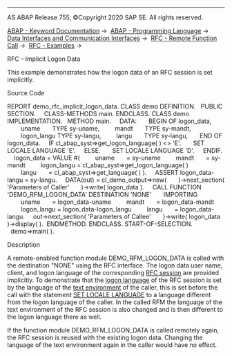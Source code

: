   

* * *

AS ABAP Release 755, ©Copyright 2020 SAP SE. All rights reserved.

[ABAP - Keyword Documentation](https://help.sap.com/doc/abapdocu_755_index_htm/7.55/en-US/abenabap.htm) →  [ABAP - Programming Language](https://help.sap.com/doc/abapdocu_755_index_htm/7.55/en-US/abenabap_reference.htm) →  [Data Interfaces and Communication Interfaces](https://help.sap.com/doc/abapdocu_755_index_htm/7.55/en-US/abenabap_data_communication.htm) →  [RFC - Remote Function Call](https://help.sap.com/doc/abapdocu_755_index_htm/7.55/en-US/abenrfc.htm) →  [RFC - Examples](https://help.sap.com/doc/abapdocu_755_index_htm/7.55/en-US/abenrfc_abexas.htm) → 

RFC - Implicit Logon Data

This example demonstrates how the logon data of an RFC session is set implicitly.

Source Code

REPORT demo\_rfc\_implicit\_logon\_data.
CLASS demo DEFINITION.
  PUBLIC SECTION.
    CLASS-METHODS main.
ENDCLASS.
CLASS demo IMPLEMENTATION.
  METHOD main.
    DATA:
      BEGIN OF logon\_data,
        uname       TYPE sy-uname,
        mandt       TYPE sy-mandt,
        logon\_langu TYPE sy-langu,
        langu       TYPE sy-langu,
      END OF logon\_data.
    IF cl\_abap\_syst=>get\_logon\_language( ) <> 'E'.
      SET LOCALE LANGUAGE 'E'.
    ELSE.
      SET LOCALE LANGUAGE 'D'.
    ENDIF.
    logon\_data = VALUE #(
        uname       = sy-uname
        mandt       = sy-mandt
        logon\_langu = cl\_abap\_syst=>get\_logon\_language( )
        langu       = cl\_abap\_syst=>get\_language( ) ).
    ASSERT logon\_data-langu = sy-langu.
    DATA(out) = cl\_demo\_output=>new(
      )->next\_section( 'Parameters of Caller'
      )->write( logon\_data ).
    CALL FUNCTION 'DEMO\_RFM\_LOGON\_DATA' DESTINATION 'NONE'
      IMPORTING
        uname       = logon\_data-uname
        mandt       = logon\_data-mandt
        logon\_langu = logon\_data-logon\_langu
        langu       = logon\_data-langu.
    out->next\_section( 'Parameters of Callee'
      )->write( logon\_data )->display( ).  ENDMETHOD.
ENDCLASS.
START-OF-SELECTION.
  demo=>main( ).

Description

A remote-enabled function module DEMO\_RFM\_LOGON\_DATA is called with the destination "NONE" using the RFC interface. The logon data user name, client, and logon language of the corresponding [RFC session](https://help.sap.com/doc/abapdocu_755_index_htm/7.55/en-US/abenrfc_context.htm) are provided implicitly. To demonstrate that the [logon language](https://help.sap.com/doc/abapdocu_755_index_htm/7.55/en-US/abenlogon_language_glosry.htm "Glossary Entry") of the RFC session is set by the language of the [text environment](https://help.sap.com/doc/abapdocu_755_index_htm/7.55/en-US/abentext_environment_glosry.htm "Glossary Entry") of the caller, this is set before the call with the statement [SET LOCALE LANGUAGE](https://help.sap.com/doc/abapdocu_755_index_htm/7.55/en-US/abapset_locale.htm) to a language different from the logon language of the caller. In the called RFM the language of the text environment of the RFC session is also changed and is then different to the logon language there as well.

If the function module DEMO\_RFM\_LOGON\_DATA is called remotely again, the RFC session is reused with the existing logon data. Changing the language of the text environment again in the caller would have no effect.